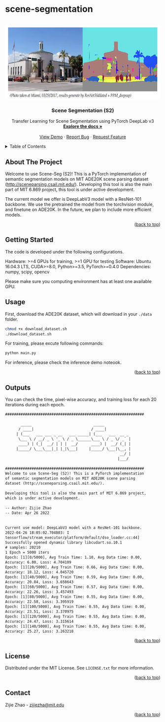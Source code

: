 # scene-segmentation

<div id="top"></div>

<!-- PROJECT LOGO -->
<br />
<div align="center">
 <a href="https://github.com/zijzhao1996">
    <img src="images/logo.png" alt="Logo" width="640" height="240">
  </a>

<h3 align="center">Scene Segmentation (S2)</h3>

  <p align="center">
    Transfer Learning for Scene Segmentation using PyTorch DeepLab v3
    <br />
    <a href="https://github.com/zijzhao1996/README.md"><strong>Explore the docs »</strong></a>
    <br />
    <br />
    <a href="https://github.com/zijzhao1996/">View Demo</a>
    ·
    <a href="https://github.com/zijzhao1996/issues">Report Bug</a>
    ·
    <a href="https://github.com/zijzhao1996/issues">Request Feature</a>
  </p>
</div>



<!-- TABLE OF CONTENTS -->
<details>
  <summary>Table of Contents</summary>
  <ol>
    <li>
      <a href="#about-the-project">About The Project</a>
    </li>
    <li>
      <a href="#getting-started">Getting Started</a>
    </li>
    <li><a href="#usage">Usage</a></li>
    <li><a href="#outputs">Output demo</a></li>
    <li><a href="#license">License</a></li>
    <li><a href="#contact">Contact</a></li>
  </ol>
</details>



<!-- ABOUT THE PROJECT -->
## About The Project

Welcome to use Scene-Seg (S2)! This is a PyTorch implementation of semantic segmentation models on MIT ADE20K scene parsing dataset (http://sceneparsing.csail.mit.edu/). Developing this tool is also the main part of MIT 6.869 project, this tool is under active development.

The current model we offer is DeepLabV3 model with a ResNet-101 backbone. We use the pretrained the model from the torchvision module, and finetune on ADE20K. In the future, we plan to include more efficient models. 

<p align="right">(<a href="#top">back to top</a>)</p>



<!-- GETTING STARTED -->
## Getting Started

The code is developed under the following configurations.

Hardware: >=4 GPUs for training, >=1 GPU for testing
Software: Ubuntu 16.04.3 LTS, CUDA>=8.0, Python>=3.5, PyTorch>=0.4.0
Dependencies: numpy, scipy, opencv

Please make sure you computing environment has at least one available GPU.


<!-- USAGE EXAMPLES -->
## Usage

First, download the ADE20K dataset, which will download in your `./data ` folder.

```sh
chmod +x download_dataset.sh
./download_dataset.sh

```
For training, please excute following commands:

```python
python main.py
```

For inference, please check the inference demo noteook.


<p align="right">(<a href="#top">back to top</a>)</p>


<!-- OUTPUTS DeMO -->
## Outputs

You can check the time, pixel-wise accuracy, and training loss for each 20 iterations during each epoch.

```
###############################################################

       _____                            _____            
      / ____|                          / ____|           
     | (___   ___ ___ _ __   ___ _____| (___   ___  __ _ 
      \___ \ / __/ _ \ '_ \ / _ \______\___ \ / _ \/ _` |
      ____) | (_|  __/ | | |  __/      ____) |  __/ (_| |
     |_____/ \___\___|_| |_|\___|     |_____/ \___|\__, |
                                                    __/ |
                                                   |___/                                                                    

###############################################################
Welcome to use Scene-Seg (S2)! This is a PyTorch implementation 
of semantic segmentation models on MIT ADE20K scene parsing 
dataset (http://sceneparsing.csail.mit.edu/). 

Developing this tool is also the main part of MIT 6.869 project, 
which is under active development.

-- Author: Zijie Zhao
-- Date: Apr 26 2022

            
Current use model: DeepLabV3 model with a ResNet-101 backbone.
2022-04-26 18:05:02.704803: I tensorflow/stream_executor/platform/default/dso_loader.cc:44] Successfully opened dynamic library libcudart.so.10.1
# samples: 20210
1 Epoch = 5000 iters
Epoch: [1][0/5000], Avg Train Time: 1.10, Avg Data time: 0.00, Accuracy: 6.80, Loss: 4.704109
Epoch: [1][20/5000], Avg Train Time: 0.66, Avg Data time: 0.00, Accuracy: 18.12, Loss: 4.045720
Epoch: [1][40/5000], Avg Train Time: 0.59, Avg Data time: 0.00, Accuracy: 20.84, Loss: 3.658643
Epoch: [1][60/5000], Avg Train Time: 0.57, Avg Data time: 0.00, Accuracy: 22.26, Loss: 3.457493
Epoch: [1][80/5000], Avg Train Time: 0.55, Avg Data time: 0.00, Accuracy: 22.58, Loss: 3.395919
Epoch: [1][100/5000], Avg Train Time: 0.55, Avg Data time: 0.00, Accuracy: 23.51, Loss: 3.370975
Epoch: [1][120/5000], Avg Train Time: 0.55, Avg Data time: 0.00, Accuracy: 24.47, Loss: 3.315614
Epoch: [1][140/5000], Avg Train Time: 0.55, Avg Data time: 0.00, Accuracy: 25.27, Loss: 3.263218
```
<p align="right">(<a href="#top">back to top</a>)</p>



<!-- LICENSE -->
## License

Distributed under the MIT License. See `LICENSE.txt` for more information.

<p align="right">(<a href="#top">back to top</a>)</p>



<!-- CONTACT -->
## Contact

Zijie Zhao - zijiezha@mit.edu

<p align="right">(<a href="#top">back to top</a>)</p>
